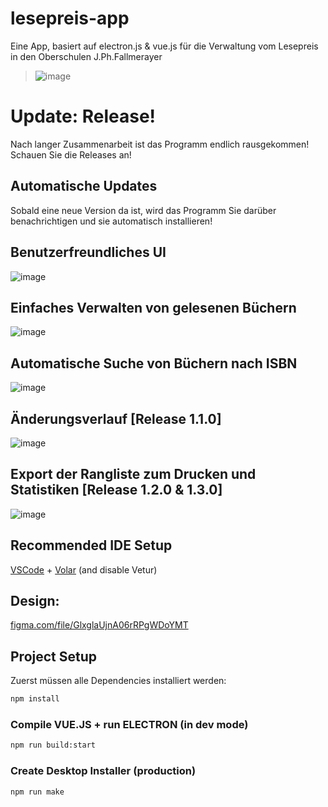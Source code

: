 # lesepreis-app

Eine App, basiert auf electron.js & vue.js für die Verwaltung vom Lesepreis in den Oberschulen J.Ph.Fallmerayer
> ![image](https://github.com/serafimpear/lesepreis/assets/67895914/b809901f-52e3-4474-8db1-5f460b56c689)

# Update: Release!
Nach langer Zusammenarbeit ist das Programm endlich rausgekommen! Schauen Sie die Releases an!

## Automatische Updates
Sobald eine neue Version da ist, wird das Programm Sie darüber benachrichtigen und sie automatisch installieren! 

## Benutzerfreundliches UI
![image](https://github.com/serafimpear/lesepreis/assets/67895914/5552b688-c918-4cad-afca-0da3bb9fad83)

## Einfaches Verwalten von gelesenen Büchern
![image](https://github.com/serafimpear/lesepreis/assets/67895914/df0409ad-b311-42ae-8bb1-e1c84b85e449)

## Automatische Suche von Büchern nach ISBN
![image](https://github.com/serafimpear/lesepreis/assets/67895914/73fc7d88-7219-44dd-895d-a1c8c2b8e4af)

## Änderungsverlauf [Release 1.1.0]
![image](https://github.com/serafimpear/lesepreis/assets/67895914/5b5fdab8-5225-483d-b50b-c6c5904670f8)

## Export der Rangliste zum Drucken und Statistiken [Release 1.2.0 & 1.3.0]
![image](https://github.com/serafimpear/lesepreis/assets/67895914/8030dc51-ba55-4a1b-ab1d-20538efd6008)


## Recommended IDE Setup

[VSCode](https://code.visualstudio.com/) + [Volar](https://marketplace.visualstudio.com/items?itemName=Vue.volar) (and disable Vetur)

## Design:
[figma.com/file/GlxglaUjnA06rRPgWDoYMT](https://www.figma.com/file/GlxglaUjnA06rRPgWDoYMT/Untitled?type=design&node-id=0%3A1&mode=design&t=rq3YeKIz7A5pXClq-1)

## Project Setup
Zuerst müssen alle Dependencies installiert werden:
```sh
npm install
```

### Compile VUE.JS + run ELECTRON (in dev mode)

```sh
npm run build:start
```

### Create Desktop Installer (production)

```sh
npm run make
```
